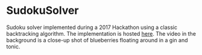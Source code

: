 # SudokuSolver

Sudoku solver implemented during a 2017 Hackathon using a classic backtracking algorithm. The implementation is hosted [here](https://d3lhfyeelmqdwi.cloudfront.net/). The video in the background is a close-up shot of blueberries floating around in a gin and tonic.
